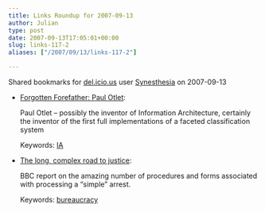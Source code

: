 ```yaml
---
title: Links Roundup for 2007-09-13
author: Julian
type: post
date: 2007-09-13T17:05:01+00:00
slug: links-117-2 
aliases: ["/2007/09/13/links-117-2"]

---
```

Shared bookmarks for [del.icio.us][1] user  [Synesthesia][2] on 2007-09-13

  * [Forgotten Forefather: Paul Otlet][3]:
  
    Paul Otlet &#8211; possibly the inventor of Information Architecture, certainly the inventor of the first full implementations of a faceted classification system
  
    Keywords: [IA][4]
  * [The long, complex road to justice][5]:
  
    BBC report on the amazing number of procedures and forms associated with processing a &#8220;simple&#8221; arrest.
  
    Keywords: [bureaucracy][6]

 [1]: https://del.icio.us/
 [2]: https://del.icio.us/synesthesia
 [3]: https://www.boxesandarrows.com/view/forgotten_forefather_paul_otlet "https://www.boxesandarrows.com/view/forgotten_forefather_paul_otlet"
 [4]: https://del.icio.us/synesthesia/IA
 [5]: https://news.bbc.co.uk/1/hi/uk/6991209.stm "https://news.bbc.co.uk/1/hi/uk/6991209.stm"
 [6]: https://del.icio.us/synesthesia/bureaucracy